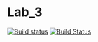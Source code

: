 # Lab_3

[![Build status](https://ci.appveyor.com/api/projects/status/8x7lx4j4ws8q0qd4?svg=true)](https://ci.appveyor.com/project/smi97/lab-3)
[![Build Status](https://travis-ci.org/smi97/Lab_3.svg?branch=master)](https://travis-ci.org/smi97/Lab_3)
